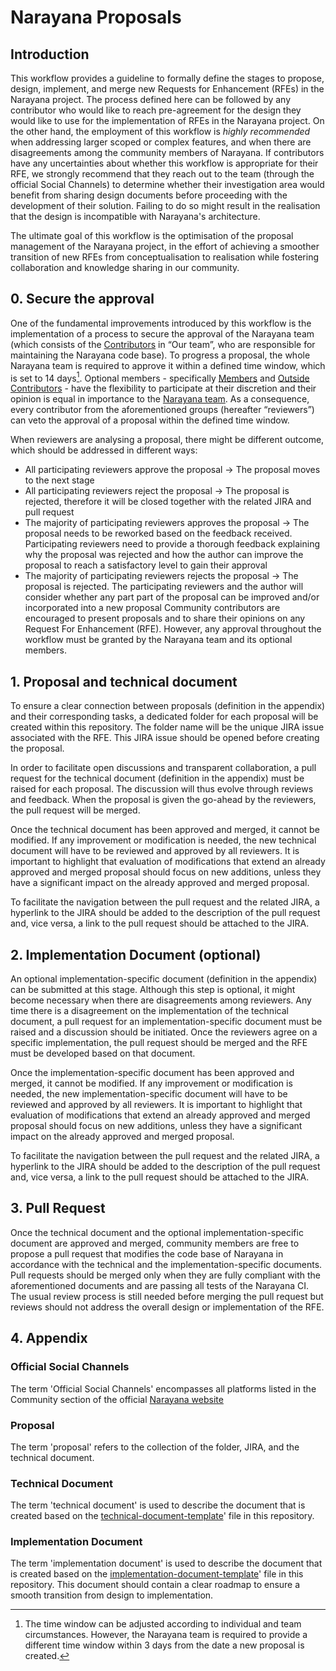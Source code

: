 # Narayana Proposals

## Introduction

This workflow provides a guideline to formally define the stages to propose, design, implement, and merge new Requests for Enhancement (RFEs) in the Narayana project. The process defined here can be followed by any contributor who would like to reach pre-agreement for the design they would like to use for the implementation of RFEs in the Narayana project. On the other hand, the employment of this workflow is _highly recommended_ when addressing larger scoped or complex features, and when there are disagreements among the community members of Narayana. If contributors have any uncertainties about whether this workflow is appropriate for their RFE, we strongly recommend that they reach out to the team (through the official Social Channels) to determine whether their investigation area would benefit from sharing design documents before proceeding with the development of their solution. Failing to do so might result in the realisation that the design is incompatible with Narayana's architecture.

The ultimate goal of this workflow is the optimisation of the proposal management of the Narayana project, in the effort of achieving a smoother transition of new RFEs from conceptualisation to realisation while fostering collaboration and knowledge sharing in our community.

## 0. Secure the approval

One of the fundamental improvements introduced by this workflow is the implementation of a process to secure the approval of the Narayana team (which consists of the [Contributors](https://www.narayana.io/community/index.html) in “Our team”, who are responsible for maintaining the Narayana code base). To progress a proposal, the whole Narayana team is required to approve it within a defined time window, which is set to 14 days[^1]. Optional members - specifically [Members](https://github.com/orgs/jbosstm/people?query=role%3Amember) and [Outside Contributors](https://github.com/orgs/jbosstm/outside-collaborators) - have the flexibility to participate at their discretion and their opinion is equal in importance to the [Narayana team](https://www.narayana.io/community/index.html). As a consequence, every contributor from the aforementioned groups (hereafter “reviewers”) can veto the approval of a proposal within the defined time window.

When reviewers are analysing a proposal, there might be different outcome, which should be addressed in different ways:
* All participating reviewers approve the proposal -> The proposal moves to the next stage
* All participating reviewers reject the proposal -> The proposal is rejected, therefore it will be closed together with the related JIRA and pull request
* The majority of participating reviewers approves the proposal -> The proposal needs to be reworked based on the feedback received. Participating reviewers need to provide a thorough feedback explaining why the proposal was rejected and how the author can improve the proposal to reach a satisfactory level to gain their approval
* The majority of participating reviewers rejects the proposal -> The proposal is rejected. The participating reviewers and the author will consider whether any part part of the proposal can be improved and/or incorporated into a new proposal
Community contributors are encouraged to present proposals and to share their opinions on any Request For Enhancement (RFE). However, any approval throughout the workflow must be granted by the Narayana team and its optional members.

[^1]: The time window can be adjusted according to individual and team circumstances. However, the Narayana team is required to provide a different time window within 3 days from the date a new proposal is created.

## 1. Proposal and technical document

To ensure a clear connection between proposals (definition in the appendix) and their corresponding tasks, a dedicated folder for each proposal will be created within this repository. The folder name will be the unique JIRA issue associated with the RFE. This JIRA issue should be opened before creating the proposal.

In order to facilitate open discussions and transparent collaboration, a pull request for the technical document (definition in the appendix) must be raised for each proposal. The discussion will thus evolve through reviews and feedback. When the proposal is given the go-ahead by the reviewers, the pull request will be merged.

Once the technical document has been approved and merged, it cannot be modified. If any improvement or modification is needed, the new technical document will have to be reviewed and approved by all reviewers. It is important to highlight that evaluation of modifications that extend an already approved and merged proposal should focus on new additions, unless they have a significant impact on the already approved and merged proposal.

To facilitate the navigation between the pull request and the related JIRA, a hyperlink to the JIRA should be added to the description of the pull request and, vice versa, a link to the pull request should be attached to the JIRA.

## 2. Implementation Document (optional)

An optional implementation-specific document (definition in the appendix) can be submitted at this stage. Although this step is optional, it might become necessary when there are disagreements among reviewers. Any time there is a disagreement on the implementation of the technical document, a pull request for an implementation-specific document must be raised and a discussion should be initiated. Once the reviewers agree on a specific implementation, the pull request should be merged and the RFE must be developed based on that document.

Once the implementation-specific document has been approved and merged, it cannot be modified. If any improvement or modification is needed, the new implementation-specific document will have to be reviewed and approved by all reviewers. It is important to highlight that evaluation of modifications that extend an already approved and merged proposal should focus on new additions, unless they have a significant impact on the already approved and merged proposal.

To facilitate the navigation between the pull request and the related JIRA, a hyperlink to the JIRA should be added to the description of the pull request and, vice versa, a link to the pull request should be attached to the JIRA.

## 3. Pull Request

Once the technical document and the optional implementation-specific document are approved and merged, community members are free to propose a pull request that modifies the code base of Narayana in accordance with the technical and the implementation-specific documents. Pull requests should be merged only when they are fully compliant with the aforementioned documents and are passing all tests of the Narayana CI. The usual review process is still needed before merging the pull request but reviews should not address the overall design or implementation of the RFE.

## 4. Appendix

### Official Social Channels

The term 'Official Social Channels' encompasses all platforms listed in the Community section of the official [Narayana website](https://www.narayana.io/community/)

### Proposal

The term 'proposal' refers to the collection of the folder, JIRA, and the technical document.

### Technical Document

The term 'technical document' is used to describe the document that is created based on the [technical-document-template](technical-document-template.adoc)' file in this repository.

### Implementation Document

The term 'implementation document' is used to describe the document that is created based on the [implementation-document-template](implementation-document-template.adoc)' file in this repository. This document should contain a clear roadmap to ensure a smooth transition from design to implementation.
